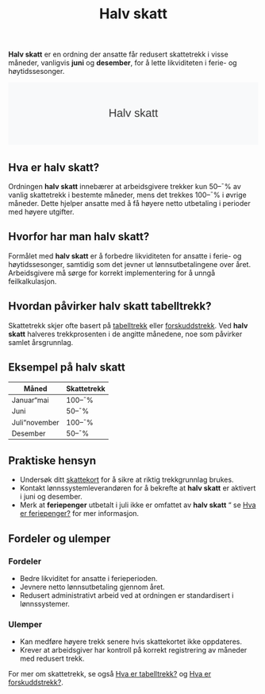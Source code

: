﻿---
title: "Halv skatt"
meta_title: "Halv skatt"
meta_description: '**Halv skatt** er en ordning der ansatte får redusert skattetrekk i visse måneder, vanligvis **juni** og **desember**, for å lette likviditeten i ferie- og h...'
slug: halv-skatt
type: blog
layout: pages/single
---

**Halv skatt** er en ordning der ansatte får redusert skattetrekk i visse måneder, vanligvis **juni** og **desember**, for å lette likviditeten i ferie- og høytidssesonger.

![Halv skatt](halv-skatt-image.svg)

## Hva er halv skatt?

Ordningen **halv skatt** innebærer at arbeidsgivere trekker kun 50–¯% av vanlig skattetrekk i bestemte måneder, mens det trekkes 100–¯% i øvrige måneder. Dette hjelper ansatte med å få høyere netto utbetaling i perioder med høyere utgifter.

## Hvorfor har man halv skatt?

Formålet med **halv skatt** er å forbedre likviditeten for ansatte i ferie- og høytidssesonger, samtidig som det jevner ut lønnsutbetalingene over året. Arbeidsgivere må sørge for korrekt implementering for å unngå feilkalkulasjon.

## Hvordan påvirker halv skatt tabelltrekk?

Skattetrekk skjer ofte basert på [tabelltrekk](/blogs/regnskap/hva-er-tabelltrekk "Hva er tabelltrekk?") eller [forskuddstrekk](/blogs/regnskap/hva-er-forskuddstrekk "Hva er forskuddstrekk?"). Ved **halv skatt** halveres trekkprosenten i de angitte månedene, noe som påvirker samlet årsgrunnlag.

## Eksempel på halv skatt

| Måned         | Skattetrekk |
| ------------- | ----------- |
| Januar“mai    | 100–¯%       |
| Juni          | 50–¯%        |
| Juli“november | 100–¯%       |
| Desember      | 50–¯%        |

## Praktiske hensyn

* Undersøk ditt [skattekort](/blogs/regnskap/hva-er-forskuddstrekk "Hva er forskuddstrekk?") for å sikre at riktig trekkgrunnlag brukes.
* Kontakt lønnssystemleverandøren for å bekrefte at **halv skatt** er aktivert i juni og desember.
* Merk at **feriepenger** utbetalt i juli ikke er omfattet av **halv skatt** “ se [Hva er feriepenger?](/blogs/regnskap/hva-er-feriepenger "Hva er feriepenger?") for mer informasjon.

## Fordeler og ulemper

### Fordeler

* Bedre likviditet for ansatte i ferieperioden.
* Jevnere netto lønnsutbetaling gjennom året.
* Redusert administrativt arbeid ved at ordningen er standardisert i lønnssystemer.

### Ulemper

* Kan medføre høyere trekk senere hvis skattekortet ikke oppdateres.
* Krever at arbeidsgiver har kontroll på korrekt registrering av måneder med redusert trekk.

For mer om skattetrekk, se også [Hva er tabelltrekk?](/blogs/regnskap/hva-er-tabelltrekk "Hva er tabelltrekk?") og [Hva er forskuddstrekk?](/blogs/regnskap/hva-er-forskuddstrekk "Hva er forskuddstrekk?").











